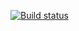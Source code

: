 [![Build status](https://ci.appveyor.com/api/projects/status/4u5o5b3qwdqie2pm?svg=true)](https://ci.appveyor.com/project/Daria-chizh/onlinereporting)
